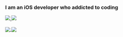 ### I am an iOS developer who addicted to coding

<a href="https://www.linkedin.com/in/yusufdemirci/">
  <img src="https://img.shields.io/badge/-yusufdemirci-blue?style=flat-square0&logo=Linkedin&link=https://www.linkedin.com/in/yusufdemirci/"/>
</a>
<a href="https://medium.com/@demirciy/">
  <img src="https://img.shields.io/badge/-@demirciy-black?style=flat-square0&logo=Medium&link=https://medium.com/@demirciy/"/>
</a>
<br></br>
<a href="https://github.com/demirciy/github-readme-stats">
  <img align="center" src="https://github-readme-stats.vercel.app/api?username=demirciy&show_icons=true&include_all_commits=true&count_private=true" />
</a>
<a href="https://github.com/demirciy/github-readme-stats">
  <img align="center" src="https://github-readme-stats.vercel.app/api/top-langs/?username=demirciy&layout=compact" />
</a>
